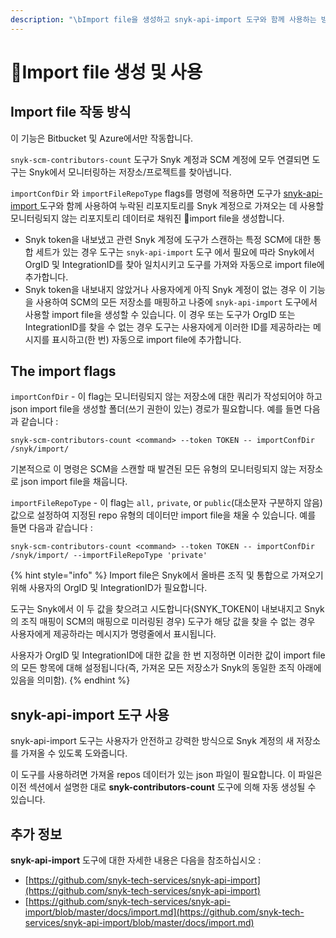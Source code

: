 ```yaml
---
description: "\bImport file을 생성하고 snyk-api-import 도구와 함께 사용하는 방법"
---
```


# Import file 생성 및 사용

## Import file 작동 방식

이 기능은 Bitbucket 및 Azure에서만 작동합니다.

`snyk-scm-contributors-count` 도구가 Snyk 계정과 SCM 계정에 모두 연결되면 도구는 Snyk에서 모니터링하는 저장소/프로젝트를 찾아냅니다.

`importConfDir` 와 `importFileRepoType` flags를 명령에 적용하면 도구가 [snyk-api-import ](creating-and-using-the-import-files.md#using-the-snyk-api-import-tool)도구와 함께 사용하여 누락된 리포지토리를 Snyk 계정으로 가져오는 데 사용할 모니터링되지 않는 리포지토리 데이터로 채워진 import file을 생성합니다.

* Snyk token을 내보냈고 관련 Snyk 계정에 도구가 스캔하는 특정 SCM에 대한 통합 세트가 있는 경우 도구는 `snyk-api-import` 도구 에서 필요에 따라 Snyk에서 OrgID 및 IntegrationID를 찾아 일치시키고 도구를 가져와 자동으로 import file에 추가합니다.
* Snyk token을 내보내지 않았거나 사용자에게 아직 Snyk 계정이 없는 경우 이 기능을 사용하여 SCM의 모든 저장소를 매핑하고 나중에 `snyk-api-import` 도구에서 사용할 import file을 생성할 수 있습니다. 이 경우 또는 도구가 OrgID 또는 IntegrationID를 찾을 수 없는 경우 도구는 사용자에게 이러한 ID를 제공하라는 메시지를 표시하고(한 번) 자동으로 import file에 추가합니다.

## The import flags

`importConfDir` - 이 flag는 모니터링되지 않는 저장소에 대한 쿼리가 작성되어야 하고 json import file을 생성할 폴더(쓰기 권한이 있는) 경로가 필요합니다. 예를 들면 다음과 같습니다 :

```
snyk-scm-contributors-count <command> --token TOKEN -- importConfDir /snyk/import/
```

기본적으로 이 명령은 SCM을 스캔할 때 발견된 모든 유형의 모니터링되지 않는 저장소로 json import file을 채웁니다.

`importFileRepoType` - 이 flag는 `all,` `private`, or `public`(대소문자 구분하지 않음) 값으로 설정하여 지정된 repo 유형의 데이터만 import file을 채울 수 있습니다. 예를 들면 다음과 같습니다 :

```
snyk-scm-contributors-count <command> --token TOKEN -- importConfDir /snyk/import/ --importFileRepoType 'private'
```

{% hint style="info" %}
Import file은 Snyk에서 올바른 조직 및 통합으로 가져오기 위해 사용자의 OrgID 및 IntegrationID가 필요합니다.&#x20;

도구는 Snyk에서 이 두 값을 찾으려고 시도합니다(SNYK\_TOKEN이 내보내지고 Snyk의 조직 매핑이 SCM의 매핑으로 미러링된 경우) 도구가 해당 값을 찾을 수 없는 경우 사용자에게 제공하라는 메시지가 명령줄에서 표시됩니다.

사용자가 OrgID 및 IntegrationID에 대한 값을 한 번 지정하면 이러한 값이 import file의 모든 항목에 대해 설정됩니다(즉, 가져온 모든 저장소가 Snyk의 동일한 조직 아래에 있음을 의미함).
{% endhint %}

## snyk-api-import 도구 사용

snyk-api-import 도구는 사용자가 안전하고 강력한 방식으로 Snyk 계정의 새 저장소를 가져올 수 있도록 도와줍니다.

이 도구를 사용하려면 가져올 repos 데이터가 있는 json 파일이 필요합니다. 이 파일은 이전 섹션에서 설명한 대로 **snyk-contributors-count** 도구에 의해 자동 생성될 수 있습니다.

## 추가 정보

**snyk-api-import** 도구에 대한 자세한 내용은 다음을 참조하십시오 :

* [https://github.com/snyk-tech-services/snyk-api-import](https://github.com/snyk-tech-services/snyk-api-import)
* [https://github.com/snyk-tech-services/snyk-api-import/blob/master/docs/import.md](https://github.com/snyk-tech-services/snyk-api-import/blob/master/docs/import.md)
